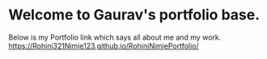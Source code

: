 # Welcome to Gaurav's portfolio base.

Below is my Portfolio link  which says all about me and my work.
https://Rohini321Nimje123.github.io/RohiniNimjePortfolio/
